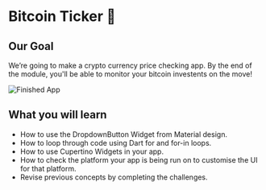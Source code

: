 # Bitcoin Ticker 🤑

## Our Goal

We’re going to make a crypto currency price checking app. By the end of the module, you'll be able to monitor your bitcoin investents on the move!

![Finished App](https://github.com/Sarbjyotsingh/bitcoin-ticker-flutter/blob/master/bitcoin-flutter-demo.gif)

## What you will learn

- How to use the DropdownButton Widget from Material design.
- How to loop through code using Dart for and for-in loops.
- How to use Cupertino Widgets in your app.
- How to check the platform your app is being run on to customise the UI for that platform.
- Revise previous concepts by completing the challenges.



